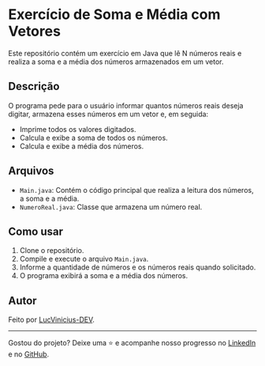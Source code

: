 # Exercício de Soma e Média com Vetores

Este repositório contém um exercício em Java que lê N números reais e realiza a soma e a média dos números armazenados em um vetor.

## Descrição

O programa pede para o usuário informar quantos números reais deseja digitar, armazena esses números em um vetor e, em seguida:

- Imprime todos os valores digitados.
- Calcula e exibe a soma de todos os números.
- Calcula e exibe a média dos números.

## Arquivos

- `Main.java`: Contém o código principal que realiza a leitura dos números, a soma e a média.
- `NumeroReal.java`: Classe que armazena um número real.

## Como usar

1. Clone o repositório.
2. Compile e execute o arquivo `Main.java`.
3. Informe a quantidade de números e os números reais quando solicitado.
4. O programa exibirá a soma e a média dos números.

## Autor

Feito por [LucVinicius-DEV](https://github.com/LucVinicius-DEV).

---

Gostou do projeto? Deixe uma ⭐️ e acompanhe nosso progresso no [LinkedIn](https://www.linkedin.com) e no [GitHub](https://github.com/LucVinicius-DEV).
